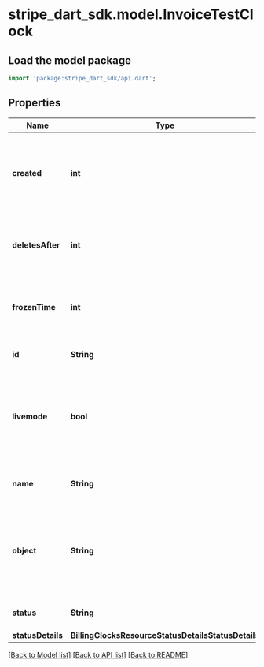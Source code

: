 # stripe_dart_sdk.model.InvoiceTestClock

## Load the model package
```dart
import 'package:stripe_dart_sdk/api.dart';
```

## Properties
Name | Type | Description | Notes
------------ | ------------- | ------------- | -------------
**created** | **int** | Time at which the object was created. Measured in seconds since the Unix epoch. | 
**deletesAfter** | **int** | Time at which this clock is scheduled to auto delete. | 
**frozenTime** | **int** | Time at which all objects belonging to this clock are frozen. | 
**id** | **String** | Unique identifier for the object. | 
**livemode** | **bool** | Has the value `true` if the object exists in live mode or the value `false` if the object exists in test mode. | 
**name** | **String** | The custom name supplied at creation. | [optional] 
**object** | **String** | String representing the object's type. Objects of the same type share the same value. | 
**status** | **String** | The status of the Test Clock. | 
**statusDetails** | [**BillingClocksResourceStatusDetailsStatusDetails**](BillingClocksResourceStatusDetailsStatusDetails.md) |  | 

[[Back to Model list]](../README.md#documentation-for-models) [[Back to API list]](../README.md#documentation-for-api-endpoints) [[Back to README]](../README.md)


